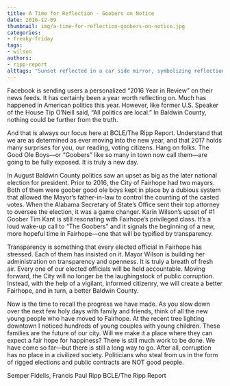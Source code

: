 ```yaml
---
title: A Time for Reflection - Goobers on Notice
date: 2016-12-09
thumbnail: img/a-time-for-reflection-goobers-on-notice.jpg
categories:
- freaky-friday
tags:
- wilson
authors:
- ripp-report
alttags: "Sunset reflected in a car side mirror, symbolizing reflection on the past year and looking forward to new beginnings"
---
```

Facebook is sending users a personalized “2016 Year in Review” on their news feeds. It has certainly been a year worth reflecting on. Much has happened in American politics this year. However, like former U.S. Speaker of the House Tip O’Neill said, “All politics are local.” In Baldwin County, nothing could be further from the truth.

And that is always our focus here at BCLE/The Ripp Report. Understand that we are as determined as ever moving into the new year, and that 2017 holds many surprises for you, our reading, voting citizens. Hang on folks. The Good Ole Boys—or “Goobers” like so many in town now call them—are going to be fully exposed. It is truly a new day.

In August Baldwin County politics saw an upset as big as the later national election for president. Prior to 2016, the City of Fairhope had two mayors. Both of them were goober good ole boys kept in place by a dubious system that allowed the Mayor’s father-in-law to control the counting of the casted votes. When the Alabama Secretary of State’s Office sent their top attorney to oversee the election, it was a game changer. Karin Wilson’s upset of #1 Goober Tim Kant is still resonating with Fairhope’s privileged class. It’s a loud wake-up call to “The Goobers” and it signals the beginning of a new, more hopeful time in Fairhope—one that will be typified by transparency.

Transparency is something that every elected official in Fairhope has stressed. Each of them has insisted on it. Mayor Wilson is building her administration on transparency and openness. It is truly a breath of fresh air. Every one of our elected officials will be held accountable. Moving forward, the City will no longer be the laughingstock of public corruption. Instead, with the help of a vigilant, informed citizenry, we will create a better Fairhope, and in turn, a better Baldwin County.

Now is the time to recall the progress we have made. As you slow down over the next few holy days with family and friends, think of all the new young people who have moved to Fairhope. At the recent tree lighting downtown I noticed hundreds of young couples with young children. These families are the future of our city. Will we make it a place where they can expect a fair hope for happiness? There is still much work to be done. We have come so far—but there is still a long way to go. After all, corruption has no place in a civilized society. Politicians who steal from us in the form of rigged elections and public contracts are NOT good people.

Semper Fidelis, Francis Paul Ripp BCLE/The Ripp Report
